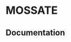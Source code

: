 # MOSSATE

<!-- [![CRAN_Status_Badge](http://www.r-pkg.org/badges/version/MOSS)](http://cran.rstudio.com/web/packages/MOSS/index.html) -->
<!-- [![](http://cranlogs.r-pkg.org/badges/MOSS)](http://cran.rstudio.com/web/packages/MOSS/index.html) [![](http://cranlogs.r-pkg.org/badges/grand-total/MOSS)](http://cran.rstudio.com/web/packages/MOSS/index.html) -->
<!-- [![Travis-CI Build Status](https://travis-ci.org/wilsoncai1992/MOSS.svg?branch=master)](https://travis-ci.org/wilsoncai1992/MOSS) -->


## Documentation

